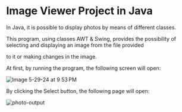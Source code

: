 # Image Viewer Project in Java

In Java, it is possible to display photos by means of different classes.

This program, using classes AWT & Swing, 
provides the possibility of selecting and displaying an image from the file provided 

to it or making changes in the image.

At first, by running the program, the following screen will open:

![Image 5-29-24 at 9 53 PM](https://github.com/xahraseyedi/ImageViewerGUI/assets/167974882/8a3b7fb3-4775-4670-aceb-2b2515032c9e)

By clicking the Select button, the following page will open:

![photo-output](https://github.com/xahraseyedi/ImageViewerGUI/assets/167974882/f36d476f-87ca-463a-b9b8-367f4118cc67)



